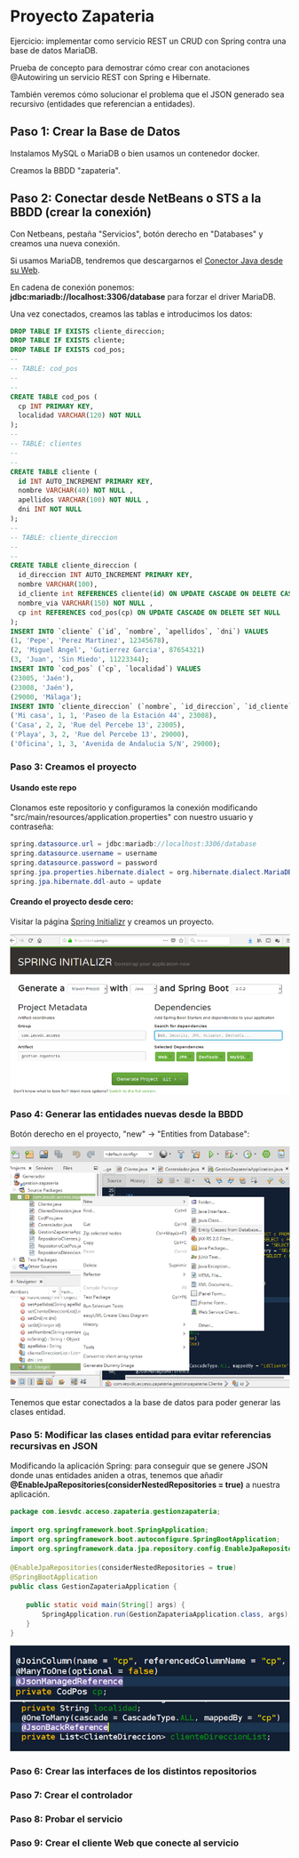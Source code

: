 # Proyecto Zapateria

Ejercicio: implementar como servicio REST un CRUD con Spring contra una base
de datos MariaDB. 

Prueba de concepto para demostrar cómo crear con anotaciones @Autowiring
un servicio REST con Spring e Hibernate.

También veremos cómo solucionar el problema que el JSON generado sea 
recursivo (entidades que referencian a entidades).

## Paso 1: Crear la Base de Datos

Instalamos MySQL o MariaDB o bien usamos un contenedor docker.

Creamos la BBDD "zapateria".

## Paso 2: Conectar desde NetBeans o STS a la BBDD (crear la conexión)

Con Netbeans, pestaña "Servicios", botón derecho en "Databases" y creamos una 
nueva conexión. 

Si usamos MariaDB, tendremos que descargarnos el 
[Conector Java desde su Web](https://mariadb.com/kb/en/library/about-mariadb-connector-j/).

En cadena de conexión ponemos: **jdbc:mariadb://localhost:3306/database** para 
forzar el driver MariaDB.

Una vez conectados, creamos las tablas e introducimos los datos:

```sql
DROP TABLE IF EXISTS cliente_direccion;
DROP TABLE IF EXISTS cliente;
DROP TABLE IF EXISTS cod_pos;
--
-- TABLE: cod_pos
--
--
CREATE TABLE cod_pos (
  cp INT PRIMARY KEY,
  localidad VARCHAR(120) NOT NULL
);
--
-- TABLE: clientes
--
--
CREATE TABLE cliente (
  id INT AUTO_INCREMENT PRIMARY KEY,
  nombre VARCHAR(40) NOT NULL ,
  apellidos VARCHAR(100) NOT NULL ,
  dni INT NOT NULL
);
--
-- TABLE: cliente_direccion
--
--
CREATE TABLE cliente_direccion (
  id_direccion INT AUTO_INCREMENT PRIMARY KEY,
  nombre VARCHAR(100),
  id_cliente int REFERENCES cliente(id) ON UPDATE CASCADE ON DELETE CASCADE,
  nombre_via VARCHAR(150) NOT NULL ,
  cp int REFERENCES cod_pos(cp) ON UPDATE CASCADE ON DELETE SET NULL
);
INSERT INTO `cliente` (`id`, `nombre`, `apellidos`, `dni`) VALUES
(1, 'Pepe', 'Perez Martinez', 12345678),
(2, 'Miguel Angel', 'Gutierrez Garcia', 87654321)
(3, 'Juan', 'Sin Miedo', 11223344);
INSERT INTO `cod_pos` (`cp`, `localidad`) VALUES
(23005, 'Jaén'),
(23008, 'Jaén'),
(29000, 'Málaga');
INSERT INTO `cliente_direccion` (`nombre`, `id_direccion`, `id_cliente`, `nombre_via`, `cp`) VALUES
('Mi casa', 1, 1, 'Paseo de la Estación 44', 23008),
('Casa', 2, 2, 'Rue del Percebe 13', 23005),
('Playa', 3, 2, 'Rue del Percebe 13', 29000),
('Oficina', 1, 3, 'Avenida de Andalucia S/N', 29000);
```

### Paso 3: Creamos el proyecto

#### Usando este repo
Clonamos este repositorio y configuramos la conexión modificando
"src/main/resources/application.properties" con nuestro usuario y contraseña:

```java
spring.datasource.url = jdbc:mariadb://localhost:3306/database
spring.datasource.username = username
spring.datasource.password = password
spring.jpa.properties.hibernate.dialect = org.hibernate.dialect.MariaDBDialect
spring.jpa.hibernate.ddl-auto = update
```

#### Creando el proyecto desde cero: 

Visitar la página [Spring Initializr](start.spring.io) y creamos un proyecto.

![Generando un proyecto Spring](doc/start-pring-io.png "Generar el proyecto en Spring Initializr")

### Paso 4: Generar las entidades nuevas desde la BBDD

Botón derecho en el proyecto, "new" -> "Entities from Database":

![Generar entidad desde la base de datos](doc/generarEntidades.png "Generando clases entidad desde el IDE")

Tenemos que estar conectados a la base de datos para poder generar las clases entidad.

### Paso 5: Modificar las clases entidad para evitar referencias recursivas en JSON

Modificando la aplicación Spring: para conseguir que se genere JSON donde unas
entidades aniden a otras, tenemos que añadir **@EnableJpaRepositories(considerNestedRepositories = true)**
a nuestra aplicación.

```java
package com.iesvdc.acceso.zapateria.gestionzapateria;

import org.springframework.boot.SpringApplication;
import org.springframework.boot.autoconfigure.SpringBootApplication;
import org.springframework.data.jpa.repository.config.EnableJpaRepositories;

@EnableJpaRepositories(considerNestedRepositories = true)
@SpringBootApplication
public class GestionZapateriaApplication {

	public static void main(String[] args) {
		SpringApplication.run(GestionZapateriaApplication.class, args);
	}
}
```
![Entidad padre en el JSON](doc/jsonManagedReference.png "Generando clases entidad desde el IDE")
![Entidad hija en el JSON](doc/jsonBackReference.png "Generando clases entidad desde el IDE")

### Paso 6: Crear las interfaces de los distintos repositorios

### Paso 7: Crear el controlador

### Paso 8: Probar el servicio

### Paso 9: Crear el cliente Web que conecte al servicio



